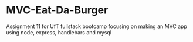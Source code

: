 # MVC-Eat-Da-Burger
Assignment 11 for UfT fullstack bootcamp focusing on making an MVC app using node, express, handlebars and mysql
